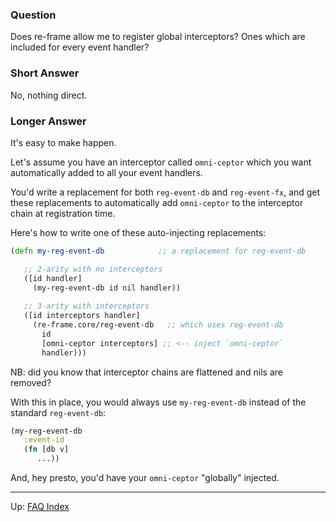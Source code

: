 ### Question

Does re-frame allow me to register global interceptors? Ones which are included 
for every event handler?

### Short Answer 

No, nothing direct.

### Longer Answer 

It's easy to make happen.

Let's assume you have an interceptor called `omni-ceptor` which you want
automatically added to all your event handlers.

You'd write a replacement for both `reg-event-db` and `reg-event-fx`, and get
these replacements to automatically add `omni-ceptor` to the interceptor 
chain at registration time. 

Here's how to write one of these auto-injecting replacements: 
```clj
(defn my-reg-event-db            ;; a replacement for reg-event-db

   ;; 2-arity with no interceptors 
   ([id handler] 
     (my-reg-event-db id nil handler))
     
   ;; 3-arity with interceptors
   ([id interceptors handler] 
     (re-frame.core/reg-event-db   ;; which uses reg-event-db 
       id
       [omni-ceptor interceptors] ;; <-- inject `omni-ceptor`
       handler)))
``` 

NB: did you know that interceptor chains are flattened and nils are removed?

With this in place, you would always use `my-reg-event-db` 
instead of the standard `reg-event-db`: 
```clj
(my-reg-event-db 
   :event-id
   (fn [db v] 
      ...))
```

And, hey presto, you'd have your `omni-ceptor` "globally" injected.


***

Up:  [FAQ Index](README.md)&nbsp;&nbsp;&nbsp;&nbsp;&nbsp;&nbsp;
